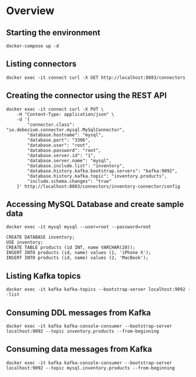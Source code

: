 # Overview

## Starting the environment

```
docker-compose up -d
```


## Listing connectors

```
docker exec -it connect curl -X GET http://localhost:8083/connectors
```


## Creating the connector using the REST API

```
docker exec -it connect curl -X PUT \
    -H "Content-Type: application/json" \
    -d '{
        "connector.class": "io.debezium.connector.mysql.MySqlConnector",
        "database.hostname": "mysql",
        "database.port": "3306",
        "database.user": "root",
        "database.password": "root",
        "database.server.id": "1",
        "database.server.name": "mysql",
        "database.include.list": "inventory",
        "database.history.kafka.bootstrap.servers": "kafka:9092",
        "database.history.kafka.topic": "inventory.products",
        "include.schema.changes": "true"
    }' http://localhost:8083/connectors/inventory-connector/config
```


## Accessing MySQL Database and create sample data

```
docker exec -it mysql mysql --user=root --password=root

CREATE DATABASE inventory;
USE inventory;
CREATE TABLE products (id INT, name VARCHAR(20));
INSERT INTO products (id, name) values (1, 'iPhone X');
INSERT INTO products (id, name) values (2, 'MacBook');
```

## Listing Kafka topics

```
docker exec -it kafka kafka-topics --bootstrap-server localhost:9092 --list
```


## Consuming DDL messages from Kafka

```
docker exec -it kafka kafka-console-consumer --bootstrap-server localhost:9092 --topic inventory.products --from-beginning
```


## Consuming data messages from Kafka

```
docker exec -it kafka kafka-console-consumer --bootstrap-server localhost:9092 --topic mysql.inventory.products --from-beginning
```
